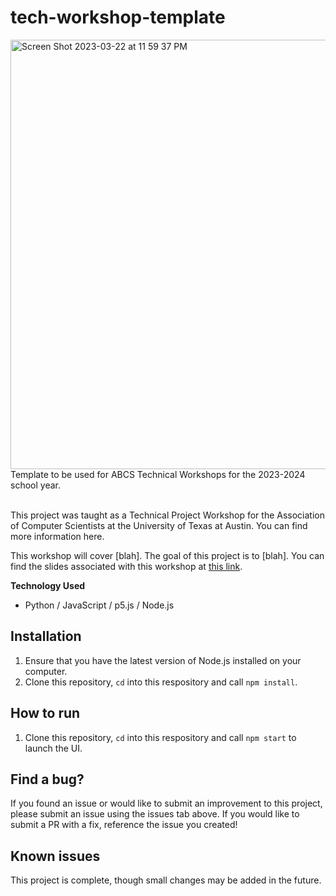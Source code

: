 # tech-workshop-template
<img width="687" alt="Screen Shot 2023-03-22 at 11 59 37 PM" src="https://user-images.githubusercontent.com/91110018/227107829-61dbe774-c069-4cbd-97fc-dd3eff3b8d84.png">
Template to be used for ABCS Technical Workshops for the 2023-2024 school year.  <br /><br />

This project was taught as a Technical Project Workshop for the Association of Computer Scientists at the University of Texas at Austin. You can find more information here.  <br />

This workshop will cover [blah]. The goal of this project is to [blah]. You can find the slides associated with this workshop at [this link](https://google.com).  <br />
  
__Technology Used__
+ Python / JavaScript / p5.js / Node.js

## Installation
1. Ensure that you have the latest version of Node.js installed on your computer. 
2. Clone this repository, `cd` into this respository and call `npm install`.

## How to run
1. Clone this repository, `cd` into this respository and call `npm start` to launch the UI.

## Find a bug?
If you found an issue or would like to submit an improvement to this project, please submit an issue using the issues tab above. If you would like to submit a PR with a fix, reference the issue you created!

## Known issues
This project is complete, though small changes may be added in the future.
